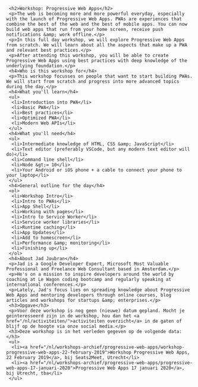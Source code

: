      <h2>Workshop: Progressive Web Apps</h2>
     <p>The web is becoming more and more powerful everyday, especially with the launch of Progressive Web Apps. PWAs are experiences that combine the best of the web and the best of mobile apps. You can now build web apps that run from your home screen, receive push notifications &amp; work offline.</p>
     <p>In this full day workshop, we will explore Progressive Web Apps from scratch. We will learn about all the aspects that make up a PWA and relevant best practices.</p>
     <p>After attending this workshop, you will be able to create Progressive Web Apps using best practices with deep knowledge of the underlying foundation.</p>
     <h4>Who is this workshop for</h4>
     <p>This workshop focusses on people that want to start building PWAs. We will start from scratch and progress into more advanced topics during the day.</p>
     <h4>What you'll learn</h4>
     <ul>
      <li>Introduction into PWA</li>
      <li>Basic PWA</li>
      <li>Best practices</li>
      <li>Optimized PWA</li>
      <li>Modern Web APIs</li>
     </ul>
     <h4>What you'll need</h4>
     <ul>
      <li>Intermediate knowledge of HTML, CSS &amp; JavaScript</li>
      <li>Text editor (preferably VSCode, but any modern text editor will do)</li>
      <li>Command line shell</li>
      <li>Node &gt;= 10</li>
      <li>Your Android or iOS phone + a cable to connect your phone to your laptop</li>
     </ul>
     <h4>General outline for the day</h4>
     <ol>
      <li>Workshop Intro</li>
      <li>Intro to PWAs</li>
      <li>App Shell</li>
      <li>Working with pages</li>
      <li>Intro to Service Worker</li>
      <li>Service worker libraries</li>
      <li>Runtime caching</li>
      <li>App Updates</li>
      <li>Add to homescreen</li>
      <li>Performance &amp; monitoring</li>
      <li>Finishing up</li>
     </ol>
     <h4>About Jad Joubran</h4>
     <p>Jad is a Google Developer Expert, Microsoft Most Valuable Professional and Freelance Web Consultant based in Amsterdam.</p>
     <p>He's on a mission to inspire developers around the world by coaching at Le Wagon coding bootcamp and regularly speaking at international conferences.</p>
     <p>Lately, Jad's focus lies on spreading knowledge about Progressive Web Apps and mentoring developers through online courses, blog articles and workshops for startups &amp; enterprises.</p>
     <h3>Opgave</h3>
     <p>Voor deze workshop is nog geen (nieuwe) datum gepland. Mocht je geïnteresseerd zijn in de workshop, hou dan het <a href="/nl/activiteiten/">activiteiten overzicht</a> in de gaten of blijf op de hoogte via onze social media.</p>
     <h3>Deze workshop is in het verleden gegeven op de volgende data: </h3>
     <ul>
      <li><a href="/nl/workshops-archief/progressive-web-apps/workshop-progressive-web-apps-22-february-2019">Workshop Progressive Web Apps, 22 February 2019</a>, bij Seats2Meet, Utrecht</li>
      <li><a href="/nl/workshops-archief/progressive-web-apps/progressive-web-apps-17-januari-2020">Progressive Web Apps 17 januari 2020</a>, bij Utrecht, tba</li>
     </ul>
